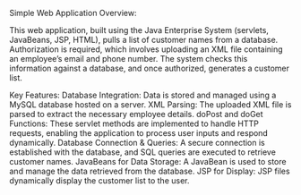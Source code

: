 Simple Web Application Overview:

This web application, built using the Java Enterprise System (servlets, JavaBeans, JSP, HTML), pulls a list of customer names from a database. Authorization is required, which involves uploading an XML file containing an employee’s email and phone number. The system checks this information against a database, and once authorized, generates a customer list.

Key Features:
Database Integration: Data is stored and managed using a MySQL database hosted on a server.
XML Parsing: The uploaded XML file is parsed to extract the necessary employee details.
doPost and doGet Functions: These servlet methods are implemented to handle HTTP requests, enabling the application to process user inputs and respond dynamically.
Database Connection & Queries: A secure connection is established with the database, and SQL queries are executed to retrieve customer names.
JavaBeans for Data Storage: A JavaBean is used to store and manage the data retrieved from the database.
JSP for Display: JSP files dynamically display the customer list to the user.
